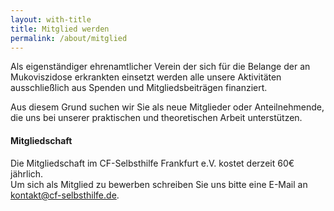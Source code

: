 ```yaml
---
layout: with-title
title: Mitglied werden
permalink: /about/mitglied
---
```


Als eigenständiger ehrenamtlicher Verein der sich für die Belange der an Mukoviszidose erkrankten einsetzt werden alle unsere Aktivitäten ausschließlich aus Spenden und Mitgliedsbeiträgen finanziert.

Aus diesem Grund suchen wir Sie als neue Mitglieder oder Anteilnehmende, die uns bei unserer praktischen und theoretischen Arbeit unterstützen.

#### Mitgliedschaft

Die Mitgliedschaft im CF-Selbsthilfe Frankfurt e.V. kostet derzeit 60€ jährlich.<br>
Um sich als Mitglied zu bewerben schreiben Sie uns bitte eine E-Mail an <a href="mailto:kontakt@cf-selbsthilfe.de" class="cf-a">kontakt@cf-selbsthilfe.de</a>.
